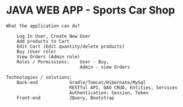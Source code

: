# JAVA WEB APP - Sports Car Shop
    
    What the application can do?
    
        Log In User, Create New User
        Add products to Cart
        Edit Cart (Edit quantity/delete products)
        Buy (User role)
        View Orders (Admin role)
        Roles / Permissions:    User - Buy, 
                                Admin - view Orders   

    Technologies / solutions:       
        Back-end            Gradle/Tomcat/Hibernate/MySql
                            RESTful API, DAO CRUD, Entities, Services
                            Authentication: Session, Token
        Front-end           JQuery, Bootstrap
    
              


